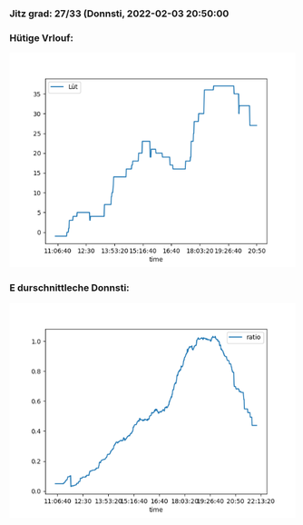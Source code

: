 ### Jitz grad: 27/33 (Donnsti, 2022-02-03 20:50:00

### Hütige Vrlouf:
![Graph](Today.png)

### E durschnittleche Donnsti:
![Graph](Donnsti.png)